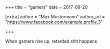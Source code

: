 +++
title = "gamers"
date = 2017-09-20

[extra]
author = "Max Mustermann"
author_url = "https://www.facebook.com/example.profile.3"

+++

When gamers rise up, retarded shit happens